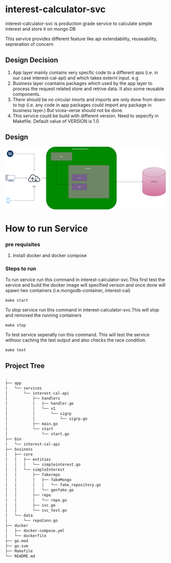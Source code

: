# interest-calculator-svc
interest-calculator-svc is production grade service to calculate simple interest and store it on mongo DB

This service provides different feature like api extendability, reuseability, sepreration of concern

## Design Decision 
1. App layer mainly contains very specfic code to a different apis (i.e. in our case interest-cal-api) and which takes externl input. e.g 
2. Business layer coantains packages which used by the app layer to process the request related store and retrive data. It also some reusable components. 
3. There should be no circular imorts and imports are only done from down to top (i.e. any code in app packages could import any package in business layer.) But vicea-verse should not be done.    
4. This service could be build with different version. Need to sepecify in Makefile. Default value of VERSION  is 1.0

## Design 
![Alt text](design.png)


# How to run Service

### **pre requisites**
1. Install docker and docker compose

### **Steps to run**
To run service run this command in interest-calculator-svc.This first test the service and build the docker image will specified version and once done will spawn two containers (i.e.mongodb-container, interest-cal)
```
make start
```
To stop service run this command in interest-calculator-svc.This will stop and removed the running containers
```
make stop
```
To test service seperatly run this command. This will test the service withour caching the last output and also checks the race condition. 
```
make test
```


## Project Tree
```
.
├── app
│   └── services
│       └── interest-cal-api
│           ├── handlers
│           │   ├── handler.go
│           │   └── v1
│           │       └── sigrp
│           │           └── sigrp.go
│           ├── main.go
│           └── start
│               └── start.go
├── bin
│   └── interest-cal-api
├── business
│   ├── core
│   │   ├── entities
│   │   │   └── simpleinterest.go
│   │   └── simpleInterest
│   │       ├── fakerepo
│   │       │   ├── fakeMongo
│   │       │   │   └── fake_repository.go
│   │       │   └── genfake.go
│   │       ├── repo
│   │       │   └── repo.go
│   │       ├── svc.go
│   │       └── svc_test.go
│   └── data
│       └── repoConn.go
├── docker
│   ├── docker-compose.yml
│   └── dockerfile
├── go.mod
├── go.sum
├── Makefile
└── README.md
```